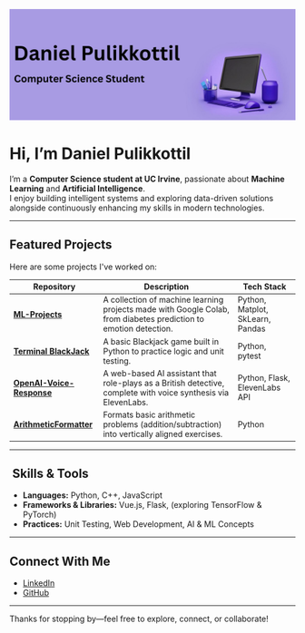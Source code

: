 <!-- Banner -->
<p align="center">
  <img src="https://raw.githubusercontent.com/danielpul101/danielpul101/main/assets/banner.png" alt="Banner" style="max-width: 100%; height: auto;" />
</p>

# Hi, I’m Daniel Pulikkottil

I’m a **Computer Science student at UC Irvine**, passionate about **Machine Learning** and **Artificial Intelligence**.  
I enjoy building intelligent systems and exploring data-driven solutions alongside continuously enhancing my skills in modern technologies.

---

##  Featured Projects

Here are some projects I've worked on:

| Repository | Description | Tech Stack |
|------------|-------------|------------|
| [**ML-Projects**](https://github.com/danielpul101/ML-Projects) | A collection of machine learning projects made with Google Colab, from diabetes prediction to emotion detection. | Python, Matplot, SkLearn, Pandas |
| [**Terminal BlackJack**](https://github.com/danielpul101/BlackJack_Game) | A basic Blackjack game built in Python to practice logic and unit testing. | Python, pytest |
| [**OpenAI-Voice-Response**](https://github.com/danielpul101/OpenAI-Voice-Response) | A web-based AI assistant that role-plays as a British detective, complete with voice synthesis via ElevenLabs. | Python, Flask, ElevenLabs API |
| [**ArithmeticFormatter**](https://github.com/danielpul101/ArithmeticFormatter) | Formats basic arithmetic problems (addition/subtraction) into vertically aligned exercises. | Python |

---

## ​​ Skills & Tools

- **Languages:** Python, C++, JavaScript  
- **Frameworks & Libraries:** Vue.js, Flask, (exploring TensorFlow & PyTorch)  
- **Practices:** Unit Testing, Web Development, AI & ML Concepts

---

##  Connect With Me

-  [LinkedIn](https://linkedin.com/in/daniel-pulikkottil/)  
-  [GitHub](https://github.com/danielpul101)

---

Thanks for stopping by—feel free to explore, connect, or collaborate!  
